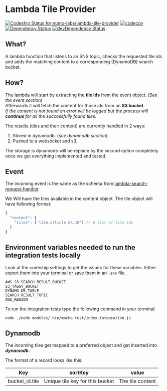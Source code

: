 # Lambda Tile Provider
 [ ![Codeship Status for numo-labs/lambda-tile-provider](https://codeship.com/projects/a7474ec0-e85f-0133-675c-46bb3aa6b241/status?branch=master)](https://codeship.com/projects/147193)
 [![codecov](https://codecov.io/gh/numo-labs/lambda-tile-provider/branch/master/graph/badge.svg)](https://codecov.io/gh/numo-labs/lambda-tile-provider)
 [![Dependency Status](https://david-dm.org/numo-labs/lambda-tile-provider.svg)](https://david-dm.org/numo-labs/lambda-tile-provider)
 [![devDependency Status](https://david-dm.org/numo-labs/lambda-tile-provider/dev-status.svg)](https://david-dm.org/numo-labs/lambda-tile-provider#info=devDependencies)

## What?
A lambda function that listens to an SNS topic, checks the requested tile ids and adds the matching content to a corresponding (DynamoDB) search bucket.

## How?
The lambda will start by extracting the **tile ids** from the event object. (_See the event section_)<br/>
Afterwards it will fetch the content for those ids from an **S3 bucket**.<br/>
_If the content is not found an error will be logged but the process will **continue** for
all the successfully found tiles._

The results (tiles and their content) are currently handled in 2 ways:
1. Stored in dynamodb. (_see dynamodb section_).
2. Pushed to a websocket and s3.

The storage is dynamodb will be replace by the second option completely once we get
everything implemented and tested.

## Event
The incoming event is the same as the schema from [lambda-search-request-handler](https://github.com/numo-labs/lambda-search-request-handler/tree/master/schema).

We Will have the tiles available in the content object.
The tile object will have following format:

```js
{
  "content": {
    "tiles": ['tile:article.dk.10'] // A list of tile ids
  }
}
```

## Environment variables needed to run the integration tests locally

Look at the codeship settings to get the values for these variables. Either export them into your terminal or save them in an `.env` file.

```
AWS_S3_SEARCH_RESULT_BUCKET
S3_TAGGY_BUCKET
DYNAMO_DB_TABLE
SEARCH_RESULT_TOPIC
AWS_REGION
```

To run the integration tests type the following command in your terminal:

`node ./node_modules/.bin/mocha test/index.integration.js`


## Dynamodb
The incoming tiles get mapped to a preferred object and get inserted into _**dynamodb**_.

The format of a record looks like this:

| Key | sortKey | value |
| --- | ------- | ----- |
| bucket_id.tile | Unique tile key for this bucket | The tile content |
